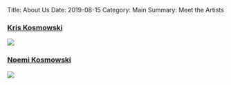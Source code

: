 Title: About Us
Date: 2019-08-15
Category: Main
Summary: Meet the Artists
<!--Image: {photo}kris/abstract1.jpg-->
<!--Image: {photo}noemi/white_horse.jpg-->

<div class="row">
  <div class="col-sm-6">

<a href="kris-kosmowski.html"><h3>Kris Kosmowski</h3></a>
<!--[Kristof Kosmowski]({filename}kris.md)-->
<a href="/kris-kosmowski.html"><img src="/photos/kris/abstract1a.jpg"></a>
<!--![]({photo}kris/abstract1.jpg)-->

  </div>
  <div class="col-sm-6">
<a href="pages/noemi-kosmowski.html"><h3>Noemi Kosmowski</h3></a>
<!--[Noemi Kosmowski]({filename}noemi.md)-->
<a href="pages/noemi-kosmowski.html"><img src="/photos/noemi/white_horsea.jpg"></a>
<!--![image]({photo}noemi/white_horse.jpg)-->

  </div>
</div>
